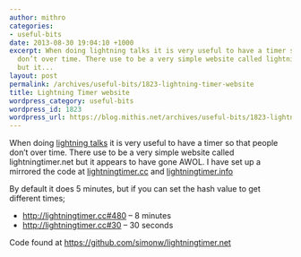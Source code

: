 ```yaml
---
author: mithro
categories:
- useful-bits
date: 2013-08-30 19:04:10 +1000
excerpt: When doing lightning talks it is very useful to have a timer so that people
  don’t over time. There use to be a very simple website called lightningtimer.net
  but it...
layout: post
permalink: /archives/useful-bits/1823-lightning-timer-website
title: Lightning Timer website
wordpress_category: useful-bits
wordpress_id: 1823
wordpress_url: https://blog.mithis.net/archives/useful-bits/1823-lightning-timer-website
---
```


<div class="entry-content">
<p>When doing <a href="http://en.wikipedia.org/wiki/Lightning_talk">lightning talks</a> it is very useful to have a timer so that people don’t over time. There use to be a very simple website called lightningtimer.net but it appears to have gone AWOL. I have set up a mirrored the code at <a href="lightningtimer.cc" title="lightningtimer.cc">lightningtimer.cc</a> and <a href="lightningtimer.info" title="lightningtimer.info">lightningtimer.info</a></p>
<p>By default it does 5 minutes, but if you can set the hash value to get different times;</p>
<ul>
<li><a href="http://lightningtimer.cc#480">http://lightningtimer.cc#480</a> – 8 minutes</li>
<li><a href="http://lightningtimer.cc#30">http://lightningtimer.cc#30</a> – 30 seconds</li>
</ul>
<p>Code found at <a href="https://github.com/simonw/lightningtimer.net">https://github.com/simonw/lightningtimer.net</a></p>
</div>